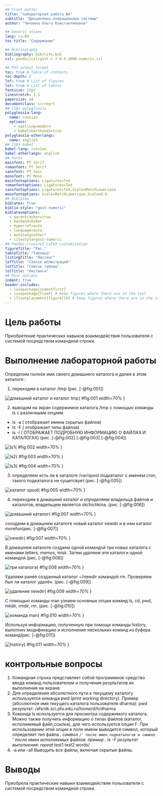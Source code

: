 ```yaml
---
## Front matter
title: "лабораторная работа №4"
subtitle: "Дисциплина операционные системы"
author: "Чичкина Ольга Константиновна"

## Generic otions
lang: ru-RU
toc-title: "Содержание"

## Bibliography
bibliography: bib/cite.bib
csl: pandoc/csl/gost-r-7-0-5-2008-numeric.csl

## Pdf output format
toc: true # Table of contents
toc-depth: 2
lof: true # List of figures
lot: true # List of tables
fontsize: 12pt
linestretch: 1.5
papersize: a4
documentclass: scrreprt
## I18n polyglossia
polyglossia-lang:
  name: russian
  options:
	- spelling=modern
	- babelshorthands=true
polyglossia-otherlangs:
  name: english
## I18n babel
babel-lang: russian
babel-otherlangs: english
## Fonts
mainfont: PT Serif
romanfont: PT Serif
sansfont: PT Sans
monofont: PT Mono
mainfontoptions: Ligatures=TeX
romanfontoptions: Ligatures=TeX
sansfontoptions: Ligatures=TeX,Scale=MatchLowercase
monofontoptions: Scale=MatchLowercase,Scale=0.9
## Biblatex
biblatex: true
biblio-style: "gost-numeric"
biblatexoptions:
  - parentracker=true
  - backend=biber
  - hyperref=auto
  - language=auto
  - autolang=other*
  - citestyle=gost-numeric
## Pandoc-crossref LaTeX customization
figureTitle: "Рис."
tableTitle: "Таблица"
listingTitle: "Листинг"
lofTitle: "Список иллюстраций"
lotTitle: "Список таблиц"
lolTitle: "Листинги"
## Misc options
indent: true
header-includes:
  - \usepackage{indentfirst}
  - \usepackage{float} # keep figures where there are in the text
  - \floatplacement{figure}{H} # keep figures where there are in the text
---
```


# Цель работы

Приобретение практических навыков взаимодействия пользователя с системой посредством командной строки.

# Выполнение лабораторной работы

Определим полное имя своего домашнего каталога и далее в этом каталоге :
 1. переходим в каталог /tmp (рис. [-@fig:001])

![домашний каталог и каталог tmp](image/1lab4.png){ #fig:001 width=70% }

 2. выводим на экран содержимое каталога /tmp с помощью команды ls с различными опциям
  - ls -a ( отображает имена скрытых файлов)
  - ls -F ( отображает типы файлов)
  - ls -l ( ОТОБРАЖАЕТ ПОДРОБНУЮ ИНФОРМАЦИЮ О ФАЙЛАХ И КАТАЛОГАХ) (рис. [-@fig:002] [-@fig:003] [-@fig:004])
 
![ls1](image/2lab4.png){ #fig:002 width=70% }

![ls2](image/3lab4.png){ #fig:003 width=70% }
 
![ls3](image/4lab4.png){ #fig:004 width=70% }

 3. определяем есть ли в каталоге /var/spool подкаталог с именем cron, такого подкаталога не сущетсвует.(рис. [-@fig:005])

![каталог spool](image/5lab4.png){ #fig:005 width=70% }

 4. переходим в домашний каталог и определяем владельца файлов и каталогов, владельцем является okchichkina. (рис. [-@fig:006])

![домашний каталог](image/6lab4.png){ #fig:007 width=70% }

сооздаем в домашнем каталоге новый каталог newdir и в нем каталог morefun(рис. [-@fig:007])

![newdir](image/7lab4.png){ #fig:007 width=70% }

В домашнем каталоге создаем одной командой три новых каталога с именами
letters, memos, misk. Затем удаляем эти каталоги одной командой.(рис. [-@fig:008])

![три каталога](image/8lab4.png){ #fig:008 width=70% }

Удаляем ранее созданный каталог ~/newdir командой rm. Проверяем
был ли каталог удалён. (рис. [-@fig:009])

![удаление newdir](image/9lab4.png){ #fig:009 width=70% }

С помощью команды man узнаем основные опции команд ls, cd, pwd, mkdir, rmdir, rm. (рис. [-@fig:010])

![команда man](image/10lab4.png){ #fig:010 width=70% }

Используя информацию, полученную при помощи команды history, выполниv модификацию и исполнение нескольких команд из буфера команд(рис. [-@fig:011])

![history](image/12lab4.png){ #fig:011 width=70% }

# контрольные вопросы

1. Командная строка представляет собой программное средство ввода команд пользователем и получения результатов их выполнения на экране.
2. Для определения абсолютного пути к текущему каталогу используется
команда pwd (print working directory).
 Пример (абсолютное имя текущего каталога пользователя dharma):
  pwd
 результат:
  /afs/dk.sci.pfu.edu.ru/home/d/h/dharma
3. Команда ls используется для просмотра содержимого каталога.
 Можно также получить информацию о типах файлов (каталог, исполняемый файл,ссылка), для чего используется опция F. При использовании этой опции в поле имени выводится символ, который определяет тип файла . символ `/' после имен подкаталогов и символ `*' после имен исполняемых файлов.
 пример :
  ls -F
 результат выполнения:
  repeat* test1   test2   words/
4. -a или -all
Выводить все файлы, включая скрытые файлы.


# Выводы

Приобрела практические навыки взаимодействия пользователя с системой посредством командной строки.


